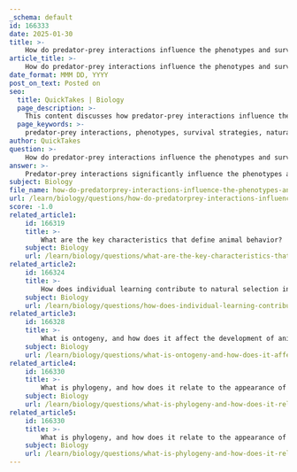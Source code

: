 ```yaml
---
_schema: default
id: 166333
date: 2025-01-30
title: >-
    How do predator-prey interactions influence the phenotypes and survival strategies of animals?
article_title: >-
    How do predator-prey interactions influence the phenotypes and survival strategies of animals?
date_format: MMM DD, YYYY
post_on_text: Posted on
seo:
  title: QuickTakes | Biology
  page_description: >-
    This content discusses how predator-prey interactions influence the phenotypes and survival strategies of animals, examining natural selection, behavioral adaptations, and the evolutionary changes that arise from these dynamics.
  page_keywords: >-
    predator-prey interactions, phenotypes, survival strategies, natural selection, adaptive responses, behavioral adaptations, evolutionary changes, vigilance, fleeing behaviors, cryptic coloration, phenotypic variation, heritability, cultural transmission, learning, ecosystem dynamics, ecological balance, animal behavior, biodiversity
author: QuickTakes
question: >-
    How do predator-prey interactions influence the phenotypes and survival strategies of animals?
answer: >-
    Predator-prey interactions significantly influence the phenotypes and survival strategies of animals through various mechanisms, including natural selection, behavioral adaptations, and evolutionary changes. Here’s a detailed exploration of how these interactions shape animal behavior and traits:\n\n### 1. **Natural Selection and Adaptive Responses**\nPredator-prey dynamics create selective pressures that favor certain phenotypes in both predators and prey. For instance, prey species that develop effective anti-predator strategies—such as camouflage, speed, or defensive behaviors—are more likely to survive and reproduce. This leads to the prevalence of these advantageous traits in subsequent generations. Conversely, predators that exhibit efficient hunting strategies or enhanced sensory capabilities are also favored, leading to evolutionary changes in their phenotypes.\n\n### 2. **Behavioral Adaptations**\nPredator-prey interactions drive the development of specific behaviors in prey animals. For example:\n- **Increased Vigilance**: Prey species may become more vigilant in the presence of predators, altering their foraging behavior to minimize the risk of predation. This can include changing foraging times to avoid peak predator activity.\n- **Fleeing and Cryptic Coloration**: Many prey animals adopt fleeing behaviors or develop cryptic coloration to blend into their environments, reducing their visibility to predators. This is an example of stabilizing selection, where traits that enhance survival are favored.\n\n### 3. **Phenotypic Variation and Heritability**\nThe variation in traits among individuals within a population can be influenced by predator-prey interactions. For instance, in environments with high predation pressure, there may be a greater prevalence of traits that confer survival advantages, such as faster running speeds or better camouflage. These traits are often heritable, meaning they can be passed down through generations, leading to evolutionary changes in the population.\n\n### 4. **Cultural Transmission and Learning**\nIndividual learning plays a crucial role in how animals adapt to predator-prey interactions. Animals that learn from their experiences—such as recognizing specific predators or avoiding certain areas—can enhance their survival. This learned behavior can be socially transmitted, where individuals share knowledge about predator presence or effective avoidance strategies, further influencing the population's adaptive responses.\n\n### 5. **Impact on Ecosystem Dynamics**\nThe interactions between predators and prey not only affect individual species but also have broader implications for ecosystem dynamics. For example, the behavior of herbivores can influence plant community composition, while predator behaviors can regulate prey populations, thereby maintaining ecological balance.\n\n### Conclusion\nIn summary, predator-prey interactions are a driving force behind the evolution of phenotypes and survival strategies in animals. These interactions lead to adaptive responses that enhance survival and reproduction, shaping the behavior and traits of both predators and prey. Understanding these dynamics is essential for studying animal behavior, ecology, and the evolutionary processes that govern biodiversity.
subject: Biology
file_name: how-do-predatorprey-interactions-influence-the-phenotypes-and-survival-strategies-of-animals.md
url: /learn/biology/questions/how-do-predatorprey-interactions-influence-the-phenotypes-and-survival-strategies-of-animals
score: -1.0
related_article1:
    id: 166319
    title: >-
        What are the key characteristics that define animal behavior?
    subject: Biology
    url: /learn/biology/questions/what-are-the-key-characteristics-that-define-animal-behavior
related_article2:
    id: 166324
    title: >-
        How does individual learning contribute to natural selection in animals?
    subject: Biology
    url: /learn/biology/questions/how-does-individual-learning-contribute-to-natural-selection-in-animals
related_article3:
    id: 166328
    title: >-
        What is ontogeny, and how does it affect the development of animal behavior over a lifetime?
    subject: Biology
    url: /learn/biology/questions/what-is-ontogeny-and-how-does-it-affect-the-development-of-animal-behavior-over-a-lifetime
related_article4:
    id: 166330
    title: >-
        What is phylogeny, and how does it relate to the appearance of behaviors in evolutionary history?
    subject: Biology
    url: /learn/biology/questions/what-is-phylogeny-and-how-does-it-relate-to-the-appearance-of-behaviors-in-evolutionary-history
related_article5:
    id: 166330
    title: >-
        What is phylogeny, and how does it relate to the appearance of behaviors in evolutionary history?
    subject: Biology
    url: /learn/biology/questions/what-is-phylogeny-and-how-does-it-relate-to-the-appearance-of-behaviors-in-evolutionary-history
---
```


&nbsp;